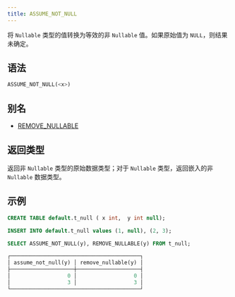 ```yaml
---
title: ASSUME_NOT_NULL
---
```


将 `Nullable` 类型的值转换为等效的非 `Nullable` 值。如果原始值为 `NULL`，则结果未确定。

## 语法

```sql
ASSUME_NOT_NULL(<x>)
```

## 别名

- [REMOVE_NULLABLE](remove-nullable.md)

## 返回类型

返回非 `Nullable` 类型的原始数据类型；对于 `Nullable` 类型，返回嵌入的非 `Nullable` 数据类型。

## 示例

```sql
CREATE TABLE default.t_null ( x int,  y int null);

INSERT INTO default.t_null values (1, null), (2, 3);

SELECT ASSUME_NOT_NULL(y), REMOVE_NULLABLE(y) FROM t_null;

┌─────────────────────────────────────────┐
│ assume_not_null(y) │ remove_nullable(y) │
├────────────────────┼────────────────────┤
│                  0 │                  0 │
│                  3 │                  3 │
└─────────────────────────────────────────┘
```